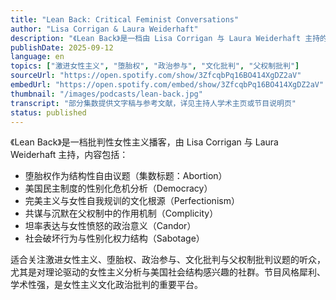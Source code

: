 ```yaml
---
title: "Lean Back: Critical Feminist Conversations"
author: "Lisa Corrigan & Laura Weiderhaft"
description: "《Lean Back》是一档由 Lisa Corrigan 与 Laura Weiderhaft 主持的批判性女性主义播客，聚焦美国文化、政治与社会现象的深度分析。节目以理论驱动的方式探讨堕胎权、民主危机、完美主义、共谋与坦率等议题，强调结构性压迫与女性主义批判的交汇。风格犀利、学术性强，适合关注批判性女性主义与文化政治的听众。"
publishDate: 2025-09-12
language: en
topics: ["激进女性主义", "堕胎权", "政治参与", "文化批判", "父权制批判"]
sourceUrl: "https://open.spotify.com/show/3ZfcqbPq16BO414XgDZ2aV"
embedUrl: "https://open.spotify.com/embed/show/3ZfcqbPq16BO414XgDZ2aV"
thumbnail: "/images/podcasts/lean-back.jpg"
transcript: "部分集数提供文字稿与参考文献，详见主持人学术主页或节目说明页"
status: published
---
```


《Lean Back》是一档批判性女性主义播客，由 Lisa Corrigan 与 Laura Weiderhaft 主持，内容包括：

- 堕胎权作为结构性自由议题（集数标题：Abortion）
- 美国民主制度的性别化危机分析（Democracy）
- 完美主义与女性自我规训的文化根源（Perfectionism）
- 共谋与沉默在父权制中的作用机制（Complicity）
- 坦率表达与女性愤怒的政治意义（Candor）
- 社会破坏行为与性别化权力结构（Sabotage）

适合关注激进女性主义、堕胎权、政治参与、文化批判与父权制批判议题的听众，尤其是对理论驱动的女性主义分析与美国社会结构感兴趣的社群。节目风格犀利、学术性强，是女性主义文化政治批判的重要平台。
